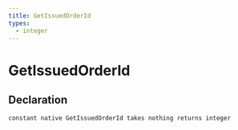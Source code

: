 ```yaml
---
title: GetIssuedOrderId
types:
  - integer
---
```


# GetIssuedOrderId

## Declaration

```
constant native GetIssuedOrderId takes nothing returns integer
```